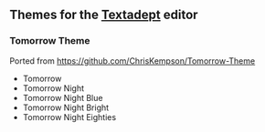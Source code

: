 ## Themes for the [Textadept](http://foicica.com/textadept/) editor

### Tomorrow Theme
Ported from <https://github.com/ChrisKempson/Tomorrow-Theme>

- Tomorrow
- Tomorrow Night
- Tomorrow Night Blue
- Tomorrow Night Bright
- Tomorrow Night Eighties

